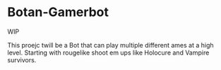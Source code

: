 # Botan-Gamerbot

WIP 

This proejc twill be a Bot that can play multiple different ames at a high level. Starting with rougelike shoot em ups like Holocure and Vampire survivors.